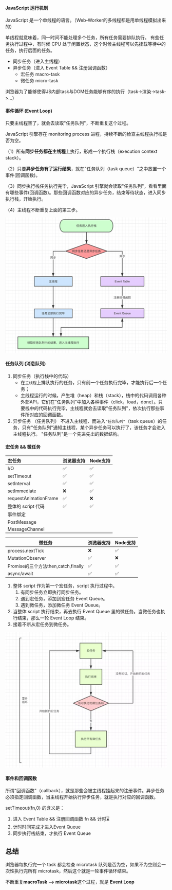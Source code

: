 #### JavaScript 运行机制

JavaScript 是一个单线程的语言。（Web-Worker的多线程都是用单线程模拟出来的）

单线程就意味着，同一时间不能处理多个任务，所有任务需要排队执行。
有些任务执行过程中，有时候 CPU 处于闲置状态，这个时候主线程可以先挂载等待中的任务，执行后面的任务。

- 同步任务（进入主线程）
- 异步任务（进入 Event Table && 注册回调函数）
    - 宏任务 macro-task
    - 微任务 micro-task

浏览器为了能够使得JS内部task与DOM任务能够有序的执行（task->渲染->task->…）

#### 事件循环 (Event Loop)

只要主线程空了，就会去读取"任务队列"，不断重复这个过程。

JavaScript 引擎存在 monitoring process 进程，持续不断的检查主线程执行栈是否为空。

（1）所有**同步任务都在主线程**上执行，形成一个执行栈（execution context stack）。

（2）只要**异步任务有了运行结果**，就在"任务队列（task queue）"之中放置一个事件(回调函数)。

（3）同步执行栈任务执行完毕，JavaScript 引擎就会读取"任务队列"，看看里面有哪些事件(回调函数)。那些回调函数对应的异步任务，结束等待状态，进入同步执行栈，开始执行。

（4）主线程不断重复上面的第三步。

![event_loop](../../images/self/event_loop.png)



#### 任务队列 (消息队列)
1. 同步任务（执行栈中的代码）
   - 在`主线程`上排队执行的任务，只有前一个任务执行完毕，才能执行后一个任务；
   - 主线程运行的时候，产生堆（heap）和栈（stack），栈中的代码调用各种外部API，它们在"任务队列"中加入各种事件（click，load，done）。只要栈中的代码执行完毕，主线程就会去读取"任务队列"，依次执行那些事件所对应的回调函数。
2. 异步任务 （任务队列）
    不进入主线程、而进入`"任务队列"`（task queue）的任务，只有"任务队列"通知主线程，某个异步任务可以执行了，该任务才会进入主线程执行。
    "任务队列"是一个先进先出的数据结构。

#### 宏任务 && 微任务

| 宏任务                | 浏览器支持 | Node支持 |
| :-------------------- | ---------- | -------- |
| I/O                   | ✅          | ✅        |
| setTimeout            | ✅          | ✅        |
| setInterval           | ✅          | ✅        |
| setImmediate          | ❌          | ✅        |
| requestAnimationFrame | ✅          | ❌        |
| 整体的 script 代码    | ✅          | ✅        |
| 事件绑定              |            |          |
| PostMessage           |            |          |
| MessageChannel        |            |          |

| 微任务                              | 浏览器支持 | Node支持 |
| ----------------------------------- | ---------- | -------- |
| process.nextTick                    | ❌          | ✅        |
| MutationObserver                    | ✅          | ❌        |
| Promise的三个方法then,catch,finally | ✅          | ✅        |
| async/await                         | ✅          | ✅        |



1. 整体 script 作为第一个宏任务，script 执行过程中。
   1. 有同步任务立即执行同步任务。
   2. 遇到宏任务，添加到宏任务 Event Queue。
   3. 遇到微任务，添加微任务 Event Queue。
2. 当整体 script 执行结束，再去执行 Event Queue 里的微任务。当微任务也执行结束，那么一轮 Event Loop 结束。
3. 接着不断从宏任务到微任务。

![async_task](../../images/self/async_task.png)

#### 事件和回调函数
所谓"回调函数"（callback），就是那些会被主线程挂起来的注册事件。异步任务必须指定回调函数，当主线程开始执行异步任务，就是执行对应的回调函数。

setTimeout(fn,0) 的含义是：

1. 进入 Event Table && 注册回调函数 fn && 计时⌛️
2. 计时时间完成才进入Event Queue
3. 同步执行栈结束，才执行 Event Queue

## 总结

浏览器每执行完一个 task 都会检查 microtask 队列是否为空，如果不为空则会一次性执行完所有 microtask，然后这个就是一轮事件循环结束。

不断重复**macroTask --> microtask**这个过程，就是 **Event Loop**